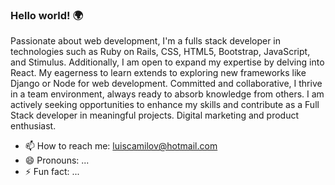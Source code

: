 ### Hello world! 🌍

Passionate about web development, I'm a fulls stack developer in technologies such as Ruby on Rails, CSS, HTML5, Bootstrap, JavaScript, and Stimulus. Additionally, I am open to expand my expertise by delving into React. My eagerness to learn extends to exploring new frameworks like Django or Node for web development. Committed and collaborative, I thrive in a team environment, always ready to absorb knowledge from others. I am actively seeking opportunities to enhance my skills and contribute as a Full Stack developer in meaningful projects. 
Digital marketing and product enthusiast.
- 📫 How to reach me: luiscamilov@hotmail.com
- 😄 Pronouns: ...
- ⚡ Fun fact: ...
